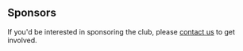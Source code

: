 ## Sponsors

<Profile
	name='University of Oxford'
	subtitle='Apply: https://www.ox.ac.uk/students/life/clubs/clubs/registered-clubs/club-grants?wssl=1'
	description='The Clubs Committee of the University of Oxford Administration Staff meets termly to decide on the award of small sums to registered non-sports clubs to support their activities. Special purpose grants and loans (up to £1000), to larger non-sports clubs  that are long-established (continuously registered for at least five years with a membership of at least 30 for the entire period).\nOUCC was awarded a grant for the Hilary Term of 2020.'
	thumbnail='oxford.png'
/>

If you'd be interested in sponsoring the club, please [contact us](/contact) to get involved.